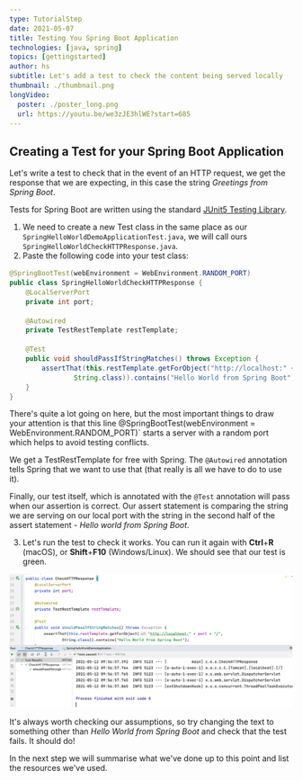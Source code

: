 ```yaml
---
type: TutorialStep
date: 2021-05-07
title: Testing You Spring Boot Application
technologies: [java, spring]
topics: [gettingstarted]
author: hs
subtitle: Let's add a test to check the content being served locally
thumbnail: ./thumbnail.png
longVideo:
  poster: ./poster_long.png
  url: https://youtu.be/we3zJE3hlWE?start=685
---
```


## Creating a Test for your Spring Boot Application
Let's write a test to check that in the event of an HTTP request, we get the response that we are expecting, in this case the string _Greetings from Spring Boot_.

Tests for Spring Boot are written using the standard [JUnit5 Testing Library](https://junit.org/junit5/docs/current/user-guide/).

1) We need to create a new Test class in the same place as our ```SpringHelloWorldDemoApplicationTest.java```, we will call ours ```SpringHelloWorldCheckHTTPResponse.java```.
2) Paste the following code into your test class:
```java
@SpringBootTest(webEnvironment = WebEnvironment.RANDOM_PORT)
public class SpringHelloWorldCheckHTTPResponse {
    @LocalServerPort
    private int port;

    @Autowired
    private TestRestTemplate restTemplate;

    @Test
    public void shouldPassIfStringMatches() throws Exception {
        assertThat(this.restTemplate.getForObject("http://localhost:" + port + "/",
                String.class)).contains("Hello World from Spring Boot");
    }
}
```
There's quite a lot going on here, but the most important things to draw your attention is that this line @SpringBootTest(webEnvironment = WebEnvironment.RANDOM_PORT)` starts a server with a random port which helps to avoid testing conflicts. 

We get a TestRestTemplate for free with Spring. The `@Autowired` annotation tells Spring that we want to use that (that really is all we have to do to use it). 

Finally, our test itself, which is annotated with the `@Test` annotation will pass when our assertion is correct. Our assert statement is comparing the string we are serving on our local port with the string in the second half of the assert statement - _Hello world from Spring Boot_.

3) Let's run the test to check it works. You can run it again with **Ctrl**+**R** (macOS), or **Shift**+**F10** (Windows/Linux). We should see that our test is green. 
   
![Passing HTTP test](passing-http-test.png)

It's always worth checking our assumptions, so try changing the text to something other than _Hello World from Spring Boot_ and check that the test fails. It should do!

In the next step we will summarise what we've done up to this point and list the resources we've used. 